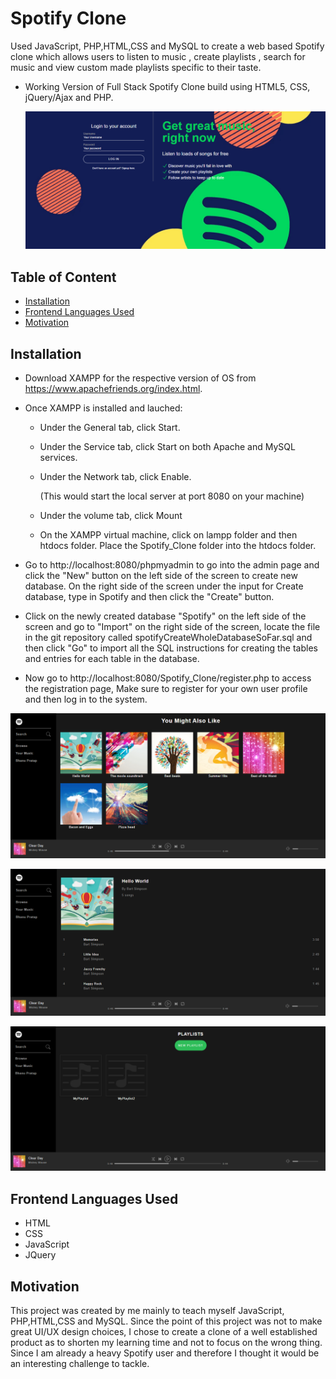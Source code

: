 # Spotify Clone
Used JavaScript, PHP,HTML,CSS and MySQL to create a web based Spotify clone which allows users to listen to music , create playlists , search for music and view custom made playlists specific to their taste.

- Working Version of Full Stack Spotify Clone build using HTML5, CSS, jQuery/Ajax and PHP.

  ![register](https://github.com/bhanupratap78/Spotify_Clone/blob/master/assets/demo/4.png)

## Table of Content
- [Installation](#Installatio)
- [Frontend Languages Used](#Frontend-Languages-Used)
- [Motivation](#Motivation)

## Installation
- Download XAMPP for the respective version of OS from https://www.apachefriends.org/index.html.

- Once XAMPP is installed and lauched:

  - Under the General tab, click Start.

  - Under the Service tab, click Start on both Apache and MySQL services.

  - Under the Network tab, click Enable.

    (This would start the local server at port 8080 on your machine)

  - Under the volume tab, click Mount

  - On the XAMPP virtual machine, click on lampp folder and then htdocs folder. Place the Spotify_Clone   folder into the htdocs folder.

- Go to http://localhost:8080/phpmyadmin to go into the admin page and click the "New" button on the left  side of the screen to create new database. On the right side of the screen under the input for Create database, type in Spotify and then click the "Create" button.

- Click on the newly created database "Spotify" on the left side of the screen and go to "Import" on the right side of the screen, locate the file in the git repository called spotifyCreateWholeDatabaseSoFar.sql and then click "Go" to import all the SQL instructions for creating the tables and entries for each table in the database.

- Now go to http://localhost:8080/Spotify_Clone/register.php to access the registration page, Make sure to register for your own user profile and then log in to the system.

![spotify](https://github.com/bhanupratap78/Spotify_Clone/blob/master/assets/demo/1.png)

![spotify](https://github.com/bhanupratap78/Spotify_Clone/blob/master/assets/demo/2.png)

![spotify](https://github.com/bhanupratap78/Spotify_Clone/blob/master/assets/demo/3.png)

## Frontend Languages Used
- HTML
- CSS
- JavaScript
- JQuery

## Motivation
This project was created by me mainly to teach myself JavaScript, PHP,HTML,CSS and MySQL. Since the point of this project was not to make great UI/UX design choices, I chose to create a clone of a well established product as to shorten my learning time and not to focus on the wrong thing. Since I am already a heavy Spotify user and therefore I thought it would be an interesting challenge to tackle.
